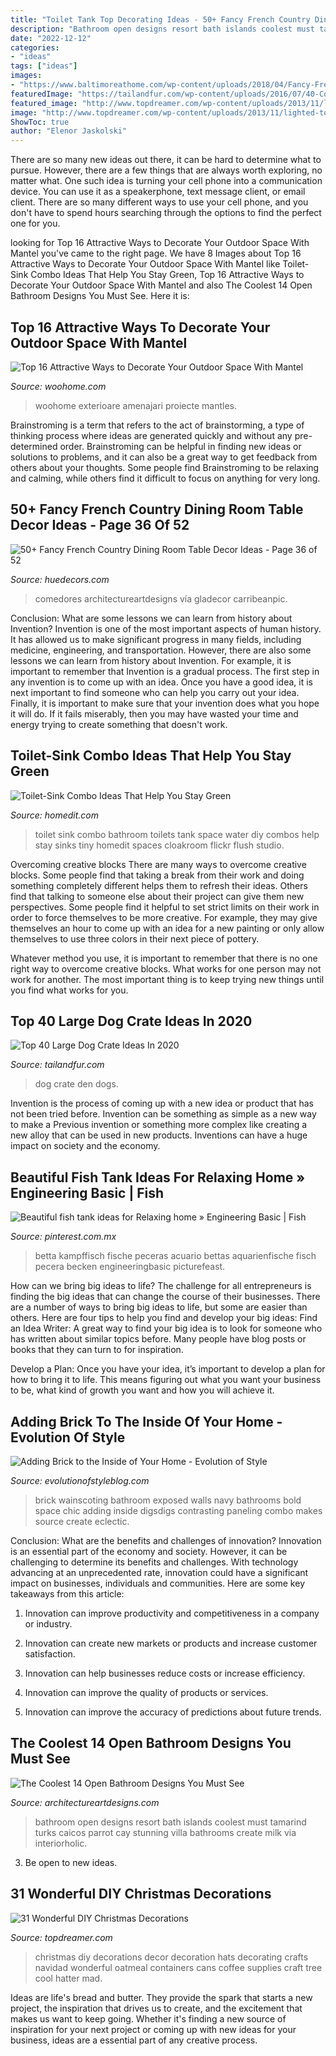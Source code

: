 ```yaml
---
title: "Toilet Tank Top Decorating Ideas - 50+ Fancy French Country Dining Room Table Decor Ideas"
description: "Bathroom open designs resort bath islands coolest must tamarind turks caicos parrot cay stunning villa bathrooms create milk via interiorholic"
date: "2022-12-12"
categories:
- "ideas"
tags: ["ideas"]
images:
- "https://www.baltimoreathome.com/wp-content/uploads/2018/04/Fancy-French-Country-Dining-Room-Table-Decor-Ideas-39.jpg"
featuredImage: "https://tailandfur.com/wp-content/uploads/2016/07/40-Comfy-Large-Dog-Crate-Ideas-10.png"
featured_image: "http://www.topdreamer.com/wp-content/uploads/2013/11/lighted-top-hats.jpg"
image: "http://www.topdreamer.com/wp-content/uploads/2013/11/lighted-top-hats.jpg"
ShowToc: true
author: "Elenor Jaskolski"
---
```



There are so many new ideas out there, it can be hard to determine what to pursue. However, there are a few things that are always worth exploring, no matter what. One such idea is turning your cell phone into a communication device. You can use it as a speakerphone, text message client, or email client. There are so many different ways to use your cell phone, and you don't have to spend hours searching through the options to find the perfect one for you.

	

		
looking for Top 16 Attractive Ways to Decorate Your Outdoor Space With Mantel you've came to the right page. We have 8 Images about Top 16 Attractive Ways to Decorate Your Outdoor Space With Mantel like Toilet-Sink Combo Ideas That Help You Stay Green, Top 16 Attractive Ways to Decorate Your Outdoor Space With Mantel and also The Coolest 14 Open Bathroom Designs You Must See. Here it is:
		
    
## Top 16 Attractive Ways To Decorate Your Outdoor Space With Mantel

<img loading=lazy src="https://www.woohome.com/wp-content/uploads/2015/07/outdoor-mantel-ideas-woohome-7.jpg" onerror="this.onerror=null;this.src='https://tse3.mm.bing.net/th?id=OIP.OSENHhTX71wN2QNrjknnggHaLD&amp;pid=15.1';" alt="Top 16 Attractive Ways to Decorate Your Outdoor Space With Mantel">

_Source: woohome.com_

>woohome exterioare amenajari proiecte mantles. 

	

Brainstroming is a term that refers to the act of brainstorming, a type of thinking process where ideas are generated quickly and without any pre-determined order. Brainstroming can be helpful in finding new ideas or solutions to problems, and it can also be a great way to get feedback from others about your thoughts. Some people find Brainstroming to be relaxing and calming, while others find it difficult to focus on anything for very long.

    
## 50+ Fancy French Country Dining Room Table Decor Ideas - Page 36 Of 52

<img loading=lazy src="https://www.baltimoreathome.com/wp-content/uploads/2018/04/Fancy-French-Country-Dining-Room-Table-Decor-Ideas-39.jpg" onerror="this.onerror=null;this.src='https://tse1.mm.bing.net/th?id=OIP.wFWGLke77MhcFVrzbxiKigHaLH&amp;pid=15.1';" alt="50+ Fancy French Country Dining Room Table Decor Ideas - Page 36 of 52">

_Source: huedecors.com_

>comedores architectureartdesigns vía gladecor carribeanpic. 

	

Conclusion: What are some lessons we can learn from history about Invention?
Invention is one of the most important aspects of human history. It has allowed us to make significant progress in many fields, including medicine, engineering, and transportation. However, there are also some lessons we can learn from history about Invention. For example, it is important to remember that Invention is a gradual process. The first step in any invention is to come up with an idea. Once you have a good idea, it is next important to find someone who can help you carry out your idea. Finally, it is important to make sure that your invention does what you hope it will do. If it fails miserably, then you may have wasted your time and energy trying to create something that doesn't work.

    
## Toilet-Sink Combo Ideas That Help You Stay Green

<img loading=lazy src="http://cdn.homedit.com/wp-content/uploads/2015/07/Toilet-sink-combo-for-small-spaces.jpg" onerror="this.onerror=null;this.src='https://tse4.mm.bing.net/th?id=OIP.tu9PiHxzoZjFjilXLUr5MgHaJ4&amp;pid=15.1';" alt="Toilet-Sink Combo Ideas That Help You Stay Green">

_Source: homedit.com_

>toilet sink combo bathroom toilets tank space water diy combos help stay sinks tiny homedit spaces cloakroom flickr flush studio. 

	

Overcoming creative blocks
There are many ways to overcome creative blocks. Some people find that taking a break from their work and doing something completely different helps them to refresh their ideas. Others find that talking to someone else about their project can give them new perspectives.
Some people find it helpful to set strict limits on their work in order to force themselves to be more creative. For example, they may give themselves an hour to come up with an idea for a new painting or only allow themselves to use three colors in their next piece of pottery.

 Whatever method you use, it is important to remember that there is no one right way to overcome creative blocks. What works for one person may not work for another. The most important thing is to keep trying new things until you find what works for you.

    
## Top 40 Large Dog Crate Ideas In 2020

<img loading=lazy src="https://tailandfur.com/wp-content/uploads/2016/07/40-Comfy-Large-Dog-Crate-Ideas-10.png" onerror="this.onerror=null;this.src='https://tse2.mm.bing.net/th?id=OIP.hoADSboKnPLYcoiemmLd5AHaLI&amp;pid=15.1';" alt="Top 40 Large Dog Crate Ideas In 2020">

_Source: tailandfur.com_

>dog crate den dogs. 

	

Invention is the process of coming up with a new idea or product that has not been tried before. Invention can be something as simple as a new way to make a Previous invention or something more complex like creating a new alloy that can be used in new products. Inventions can have a huge impact on society and the economy.

    
## Beautiful Fish Tank Ideas For Relaxing Home » Engineering Basic | Fish

<img loading=lazy src="https://i.pinimg.com/736x/64/29/13/6429130f0cdefacaaf464979a049df94.jpg" onerror="this.onerror=null;this.src='https://tse3.mm.bing.net/th?id=OIP.whFTUiiQRpIEfiT8kc9XIAAAAA&amp;pid=15.1';" alt="Beautiful fish tank ideas for Relaxing home » Engineering Basic | Fish">

_Source: pinterest.com.mx_

>betta kampffisch fische peceras acuario bettas aquarienfische fisch pecera becken engineeringbasic picturefeast. 

	

How can we bring big ideas to life?
The challenge for all entrepreneurs is finding the big ideas that can change the course of their businesses. There are a number of ways to bring big ideas to life, but some are easier than others. Here are four tips to help you find and develop your big ideas:
Find an Idea Writer: A great way to find your big idea is to look for someone who has written about similar topics before. Many people have blog posts or books that they can turn to for inspiration.

Develop a Plan: Once you have your idea, it’s important to develop a plan for how to bring it to life. This means figuring out what you want your business to be, what kind of growth you want and how you will achieve it.

    
## Adding Brick To The Inside Of Your Home - Evolution Of Style

<img loading=lazy src="http://www.evolutionofstyleblog.com/wp-content/uploads/2017/05/Exposed-Brick-Bathroom-1.jpg" onerror="this.onerror=null;this.src='https://tse1.mm.bing.net/th?id=OIP.ebktso2BmQDaxRaBpsOcgQHaJ4&amp;pid=15.1';" alt="Adding Brick to the Inside of Your Home - Evolution of Style">

_Source: evolutionofstyleblog.com_

>brick wainscoting bathroom exposed walls navy bathrooms bold space chic adding inside digsdigs contrasting paneling combo makes source create eclectic. 

	

Conclusion: What are the benefits and challenges of innovation?
Innovation is an essential part of the economy and society. However, it can be challenging to determine its benefits and challenges. With technology advancing at an unprecedented rate, innovation could have a significant impact on businesses, individuals and communities. Here are some key takeaways from this article:
1. Innovation can improve productivity and competitiveness in a company or industry.

2. Innovation can create new markets or products and increase customer satisfaction.

3. Innovation can help businesses reduce costs or increase efficiency.

4. Innovation can improve the quality of products or services.

5. Innovation can improve the accuracy of predictions about future trends.

    
## The Coolest 14 Open Bathroom Designs You Must See

<img loading=lazy src="http://www.architectureartdesigns.com/wp-content/uploads/2014/06/344-630x474.jpg" onerror="this.onerror=null;this.src='https://tse1.mm.bing.net/th?id=OIP.NvfF2xVHzgECFmRQ0VLqDwHaFk&amp;pid=15.1';" alt="The Coolest 14 Open Bathroom Designs You Must See">

_Source: architectureartdesigns.com_

>bathroom open designs resort bath islands coolest must tamarind turks caicos parrot cay stunning villa bathrooms create milk via interiorholic. 

	

3. Be open to new ideas.

    
## 31 Wonderful DIY Christmas Decorations

<img loading=lazy src="http://www.topdreamer.com/wp-content/uploads/2013/11/lighted-top-hats.jpg" onerror="this.onerror=null;this.src='https://tse2.mm.bing.net/th?id=OIP.7DvHFkDFB_tzuCtrahjMRAHaQq&amp;pid=15.1';" alt="31 Wonderful DIY Christmas Decorations">

_Source: topdreamer.com_

>christmas diy decorations decor decoration hats decorating crafts navidad wonderful oatmeal containers cans coffee supplies craft tree cool hatter mad. 

	

Ideas are life's bread and butter. They provide the spark that starts a new project, the inspiration that drives us to create, and the excitement that makes us want to keep going. Whether it's finding a new source of inspiration for your next project or coming up with new ideas for your business, ideas are a essential part of any creative process.

